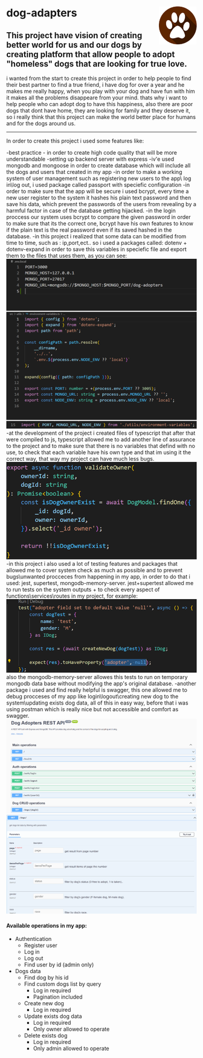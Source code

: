 # dog-adapters <img src="public/dog_feet_logo.png" width=100px height=100px align="right">

## This project have vision of **creating better world for us and our dogs** by creating platform that allow people to adopt "homeless" dogs that are looking for true love.

i wanted from the start to create this project in order to help people to find their best partner
to find a true friend, i have dog for over a year and he makes me really happy, when you play with your dog and have fun with him it makes all the problems disappeare from your mind.
thats why i want to help people who can adopt dog to have this happiness, also there are poor dogs
that dont have home, they are looking for family and they deserve it, so i really think that this project can make the world better place for humans and for the dogs around us.

---

In order to create this project i used some features like:

-best practice - in order to create high code quality that will be more understandable
-setting up backend server with express
-iv'e used mongodb and mongoose in order to create database which will include all the
dogs and users that created in my app
-in order to make a working system of user management such as registering new users
to the app\ log in\log out, i used package called passport with speciefic configuration
-in order to make sure that the app will be secure i used bcrypt, every time a new user
register to the system it hashes his plain text password and then save his data, which prevent
the passwords of the users from revealing by a harmful factor in case of the database getting
hijacked.
-in the login proccess our system uses bcrypt to compare the given password in order to
make sure that its the correct one, bcrypt have his own features to know if the plain text
is the real password even if its saved hashed in the database.
-in this project i realized that some data can be modified from time to time, such as : ip,port,ect.. so i used a packages called: dotenv + dotenv-expand in order to save this variables in
speciefic file and export them to the files that uses them, as you can see:
![dotenv saved variables file](/public/dotenv%20Scrnshot.PNG)
![dotenv configuration file](/public/dotenv%20config%20scrnshot.PNG)
![import variables from dotenv](/public/import%20from%20dotenv.PNG)
-at the development of the project i created files of typescript that after that were compiled
to js, typescript allowed me to add another line of assurance to the project and to make sure
that there is no variables that defind with no use, to check that each variable have his own type
and that im using it the correct way, that way my project can have much less bugs.
![typescript file example](/public/ts%20Scrnshot.PNG)
-in this project i also used a lot of testing features and packages that allowed me
to cover system check as much as possible and to prevent bugs\unwanted procceces from happening
in my app, in order to do that i used: jest, supertest, mongodb-memory-server.
jest+supertest allowed me to run tests on the system outputs + to check every aspect of
functions\services\routes in my project, for example:
![example of test](/public/test%20scrnshot.PNG)
also the mongodb-memory-server allowes this tests to run on temporary mongodb data base
without modifying the app's original database.
-another package i used and find really helpful is swagger, this one allowed me to debug procceses
of my app like login\logout\creating new dog to the system\updating exists dog data, all of this in easy way, before that i was using postman which is really nice but not accessible and comfort
as swagger.
![swagger site](/public/swagger%201.PNG)
![swagger operation check](/public/swagger%202.PNG)

#### Available operations in my app:

-   Authentication
    -   Register user
    -   Log in
    -   Log out
    -   Find user by id (admin only)
-   Dogs data
    -   Find dog by his id
    -   Find custom dogs list by query
        -   Log in required
        -   Pagination included
    -   Create new dog
        -   Log in required
    -   Update exists dog data
        -   Log in required
        -   Only owner allowed to operate
    -   Delete exists dog
        -   Log in required
        -   Only admin allowed to operate
